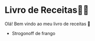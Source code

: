 # Livro de Receitas:man_cook:

Olá! Bem vindo ao meu livro de receitas :wave:

- Strogonoff de frango


